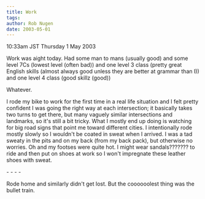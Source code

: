 ```yaml
---
title: Work
tags: 
author: Rob Nugen
date: 2003-05-01
---
```


<p class=date>10:33am JST Thursday 1 May 2003</p>

<p>Work was aight today.  Had some man to mans (usually good) and some
level 7Cs (lowest level (often bad)) and one level 3 class (pretty
great English skills (almost always good unless they are better at
grammar than I)) and one level 4 class (good skillz (good))</p>

<p>Whatever.</p>

<p>I rode my bike to work for the first time in a real life situation
and I felt pretty confident I was going the right way at each
intersection; it basically takes two turns to get there, but many
vaguely similar intersections and landmarks, so it's still a bit
tricky.  What I mostly end up doing is watching for big road signs
that point me toward different cities.  I intentionally rode mostly
slowly so I wouldn't be coated in sweat when I arrived.  I was a tad
sweaty in the pits and on my back (from my back pack), but otherwise
no worries.  Oh and my footses were quite hot.  I might wear
sandals??????? to ride and then put on shoes at work so I won't
impregnate these leather shoes with sweat.</p>

<p>- - - -</p>

<p>Rode home and similarly didn't get lost.  But the coooooolest
thing was the bullet train.</p>
